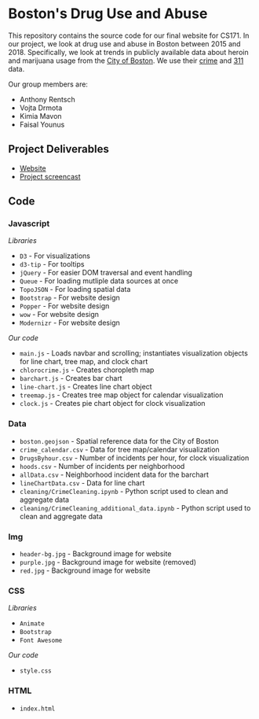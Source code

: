 # Boston's Drug Use and Abuse

This repository contains the source code for our final website for CS171. In our project, we look at drug use and abuse in Boston between 2015 and 2018. Specifically, we look at trends in publicly available data about heroin and marijuana usage from the [City of Boston](https://data.boston.gov/). We use their [crime](https://data.boston.gov/dataset/crime-incident-reports-august-2015-to-date-source-new-system) and [311](https://data.boston.gov/dataset/311-service-requests) data.

Our group members are:
* Anthony Rentsch
* Vojta Drmota
* Kimia Mavon
* Faisal Younus

## Project Deliverables

* [Website]()
* [Project screencast]()

## Code

### Javascript
*Libraries*
* `D3` - For visualizations
* `d3-tip` - For tooltips
* `jQuery` - For easier DOM traversal and event handling 
* `Queue` - For loading mutliple data sources at once
* `TopoJSON` - For loading spatial data
* `Bootstrap` - For website design
* `Popper` - For website design
* `wow` - For website design
* `Modernizr` - For website design

*Our code*
* `main.js` - Loads navbar and scrolling; instantiates visualization objects for line chart, tree map, and clock chart
* `chlorocrime.js` - Creates choropleth map
* `barchart.js` - Creates bar chart
* `line-chart.js` - Creates line chart object
* `treemap.js` - Creates tree map object for calendar visualization
* `clock.js` - Creates pie chart object for clock visualization

### Data
* `boston.geojson` - Spatial reference data for the City of Boston
* `crime_calendar.csv` - Data for tree map/calendar visualization
* `DrugsByhour.csv` - Number of incidents per hour, for clock visualization
* `hoods.csv` - Number of incidents per neighborhood
* `allData.csv` - Neighborhood incident data for the barchart
* `lineChartData.csv` - Data for line chart
* `cleaning/CrimeCleaning.ipynb` - Python script used to clean and aggregate data
* `cleaning/CrimeCleaning_additional_data.ipynb` - Python script used to clean and aggregate data

### Img
* `header-bg.jpg` - Background image for website
* `purple.jpg` - Background image for website (removed)
* `red.jpg` - Background image for website


### CSS
*Libraries*
* `Animate`
* `Bootstrap`
* `Font Awesome`

*Our code*
* `style.css`


### HTML
* `index.html` 